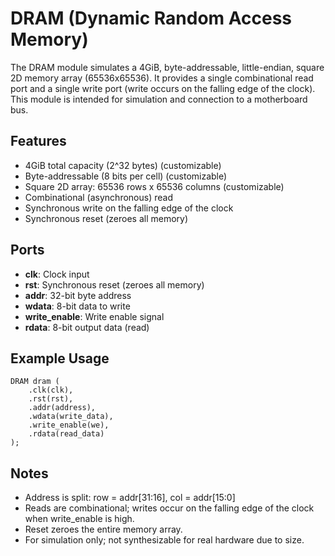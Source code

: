 # DRAM (Dynamic Random Access Memory)

The DRAM module simulates a 4GiB, byte-addressable, little-endian, square 2D memory array (65536x65536). It provides a single combinational read port and a single write port (write occurs on the falling edge of the clock). This module is intended for simulation and connection to a motherboard bus.

## Features
- 4GiB total capacity (2^32 bytes) (customizable)
- Byte-addressable (8 bits per cell) (customizable)
- Square 2D array: 65536 rows x 65536 columns (customizable)
- Combinational (asynchronous) read
- Synchronous write on the falling edge of the clock
- Synchronous reset (zeroes all memory)

## Ports
- **clk**: Clock input
- **rst**: Synchronous reset (zeroes all memory)
- **addr**: 32-bit byte address
- **wdata**: 8-bit data to write
- **write_enable**: Write enable signal
- **rdata**: 8-bit output data (read)

## Example Usage
```
DRAM dram (
    .clk(clk),
    .rst(rst),
    .addr(address),
    .wdata(write_data),
    .write_enable(we),
    .rdata(read_data)
);
```

## Notes
- Address is split: row = addr[31:16], col = addr[15:0]
- Reads are combinational; writes occur on the falling edge of the clock when write_enable is high.
- Reset zeroes the entire memory array.
- For simulation only; not synthesizable for real hardware due to size.

